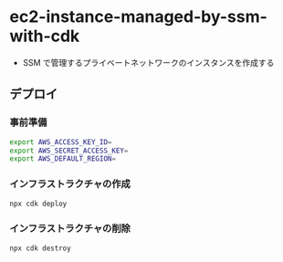 # ec2-instance-managed-by-ssm-with-cdk

- SSM で管理するプライベートネットワークのインスタンスを作成する

## デプロイ

### 事前準備

```sh
export AWS_ACCESS_KEY_ID=
export AWS_SECRET_ACCESS_KEY=
export AWS_DEFAULT_REGION=
```

### インフラストラクチャの作成

```sh
npx cdk deploy
```

### インフラストラクチャの削除

```sh
npx cdk destroy
```
